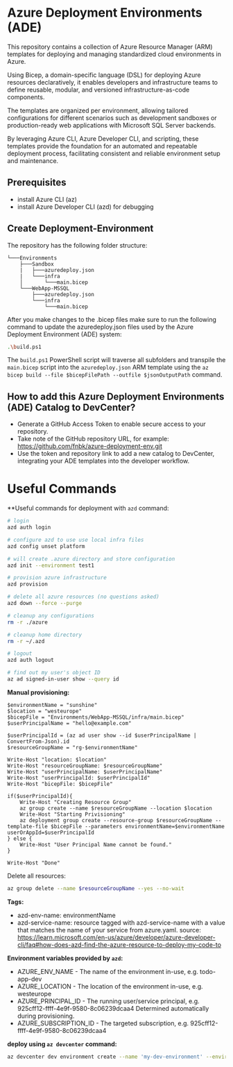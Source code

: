 # Azure Deployment Environments (ADE)

This repository contains a collection of Azure Resource Manager (ARM) templates for deploying and managing standardized cloud environments in Azure. 

Using Bicep, a domain-specific language (DSL) for deploying Azure resources declaratively, it enables developers and infrastructure teams to define reusable, modular, and versioned infrastructure-as-code components.

The templates are organized per environment, allowing tailored configurations for different scenarios such as development sandboxes or production-ready web applications with Microsoft SQL Server backends.

By leveraging Azure CLI, Azure Developer CLI, and scripting, these templates provide the foundation for an automated and repeatable deployment process, facilitating consistent and reliable environment setup and maintenance.

## Prerequisites

* install Azure CLI (az)
* install Azure Developer CLI (azd) for debugging

## Create Deployment-Environment

The repository has the following folder structure:

```
└───Environments
    ├───Sandbox
    |   ├───azuredeploy.json
    |   └───infra
    │       └───main.bicep    
    └───WebApp-MSSQL
        ├───azuredeploy.json    
        └───infra
            └───main.bicep
```

After you make changes to the .bicep files make sure to run the following command to update the azuredeploy.json files used by the Azure Deployment Environment (ADE) system:

```bash
.\build.ps1
```

The `build.ps1` PowerShell script will traverse all subfolders and transpile the `main.bicep` script into the `azuredeploy.json` ARM template using the `az bicep build --file $bicepFilePath --outfile $jsonOutputPath` command.


## How to add this Azure Deployment Environments (ADE) Catalog to DevCenter?

* Generate a GitHub Access Token to enable secure access to your repository.
* Take note of the GitHub repository URL, for example: https://github.com/fnbk/azure-deployment-env.git
* Use the token and repository link to add a new catalog to DevCenter, integrating your ADE templates into the developer workflow.



# Useful Commands

**Useful commands for deployment with `azd` command:
```bash
# login
azd auth login

# configure azd to use use local infra files
azd config unset platform

# will create .azure directory and store configuration
azd init --environment test1

# provision azure infrastructure
azd provision

# delete all azure resources (no questions asked)
azd down --force --purge

# cleanup any configurations
rm -r ./azure

# cleanup home directory
rm -r ~/.azd

# logout
azd auth logout

# find out my user's object ID
az ad signed-in-user show --query id
```


**Manual provisioning:**
```pwsh
$environmentName = "sunshine"
$location = "westeurope"
$bicepFile = "Environments/WebApp-MSSQL/infra/main.bicep"
$userPrincipalName = "hello@example.com"

$userPrincipalId = (az ad user show --id $userPrincipalName | ConvertFrom-Json).id
$resourceGroupName = "rg-$environmentName"

Write-Host "location: $location"
Write-Host "resourceGroupName: $resourceGroupName"
Write-Host "userPrincipalName: $userPrincipalName"
Write-Host "userPrincipalId: $userPrincipalId"
Write-Host "bicepFile: $bicepFile"

if($userPrincipalId){
    Write-Host "Creating Resource Group"
    az group create --name $resourceGroupName --location $location
    Write-Host "Starting Privisioning"
    az deployment group create --resource-group $resourceGroupName --template-file $bicepFile --parameters environmentName=$environmentName userOrAppId=$userPrincipalId
} else {
    Write-Host "User Principal Name cannot be found."
}

Write-Host "Done"
```

Delete all resources:
```bash
az group delete --name $resourceGroupName --yes --no-wait
```


**Tags:**
* azd-env-name: environmentName
* azd-service-name: resource tagged with azd-service-name with a value that matches the name of your service from azure.yaml.
source: https://learn.microsoft.com/en-us/azure/developer/azure-developer-cli/faq#how-does-azd-find-the-azure-resource-to-deploy-my-code-to


**Environment variables provided by `azd`:**
* AZURE_ENV_NAME - The name of the environment in-use, e.g. todo-app-dev
* AZURE_LOCATION - The location of the environment in-use, e.g. westeurope
* AZURE_PRINCIPAL_ID - The running user/service principal, e.g. 925cff12-ffff-4e9f-9580-8c06239dcaa4 Determined automatically during provisioning.
* AZURE_SUBSCRIPTION_ID - The targeted subscription, e.g. 925cff12-ffff-4e9f-9580-8c06239dcaa4


**deploy using `az devcenter` command:**
```bash
az devcenter dev environment create --name 'my-dev-environment' --environment-type 'Dev' --dev-center 'dev-center-name' --project 'dev-center-project' --catalog-name 'catalog-name' --environment-definition-name 'my-template-definition'
```


